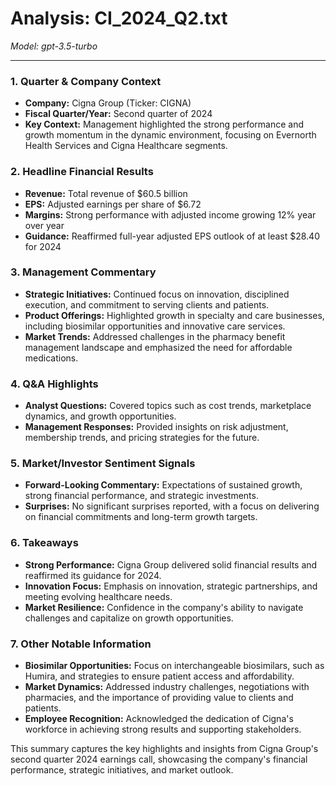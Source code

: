 # Analysis: CI_2024_Q2.txt

*Model: gpt-3.5-turbo*

---

### 1. Quarter & Company Context
- **Company:** Cigna Group (Ticker: CIGNA)
- **Fiscal Quarter/Year:** Second quarter of 2024
- **Key Context:** Management highlighted the strong performance and growth momentum in the dynamic environment, focusing on Evernorth Health Services and Cigna Healthcare segments.

### 2. Headline Financial Results
- **Revenue:** Total revenue of $60.5 billion
- **EPS:** Adjusted earnings per share of $6.72
- **Margins:** Strong performance with adjusted income growing 12% year over year
- **Guidance:** Reaffirmed full-year adjusted EPS outlook of at least $28.40 for 2024

### 3. Management Commentary
- **Strategic Initiatives:** Continued focus on innovation, disciplined execution, and commitment to serving clients and patients.
- **Product Offerings:** Highlighted growth in specialty and care businesses, including biosimilar opportunities and innovative care services.
- **Market Trends:** Addressed challenges in the pharmacy benefit management landscape and emphasized the need for affordable medications.

### 4. Q&A Highlights
- **Analyst Questions:** Covered topics such as cost trends, marketplace dynamics, and growth opportunities.
- **Management Responses:** Provided insights on risk adjustment, membership trends, and pricing strategies for the future.

### 5. Market/Investor Sentiment Signals
- **Forward-Looking Commentary:** Expectations of sustained growth, strong financial performance, and strategic investments.
- **Surprises:** No significant surprises reported, with a focus on delivering on financial commitments and long-term growth targets.

### 6. Takeaways
- **Strong Performance:** Cigna Group delivered solid financial results and reaffirmed its guidance for 2024.
- **Innovation Focus:** Emphasis on innovation, strategic partnerships, and meeting evolving healthcare needs.
- **Market Resilience:** Confidence in the company's ability to navigate challenges and capitalize on growth opportunities.

### 7. Other Notable Information
- **Biosimilar Opportunities:** Focus on interchangeable biosimilars, such as Humira, and strategies to ensure patient access and affordability.
- **Market Dynamics:** Addressed industry challenges, negotiations with pharmacies, and the importance of providing value to clients and patients.
- **Employee Recognition:** Acknowledged the dedication of Cigna's workforce in achieving strong results and supporting stakeholders.

This summary captures the key highlights and insights from Cigna Group's second quarter 2024 earnings call, showcasing the company's financial performance, strategic initiatives, and market outlook.